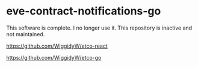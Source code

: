 # eve-contract-notifications-go
This software is complete. I no longer use it. This repository is inactive and not maintained.

https://github.com/WiggidyW/etco-react

https://github.com/WiggidyW/etco-go

